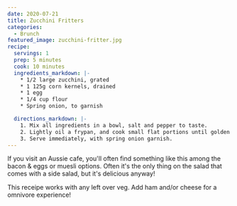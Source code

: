 ```yaml
---
date: 2020-07-21
title: Zucchini Fritters
categories:
  - Brunch
featured_image: zucchini-fritter.jpg
recipe:
  servings: 1
  prep: 5 minutes
  cook: 10 minutes
  ingredients_markdown: |-
    * 1/2 large zucchini, grated
    * 1 125g corn kernels, drained
    * 1 egg
    * 1/4 cup flour
    * Spring onion, to garnish

  directions_markdown: |-
    1. Mix all ingredients in a bowl, salt and pepper to taste.
    2. Lightly oil a frypan, and cook small flat portions until golden brown.
    3. Serve immediately, with spring onion garnish.
---
```


If you visit an Aussie cafe, you'll often find something like this among the bacon & eggs or muesli options. Often it's the only thing on the salad that comes with a side salad, but it's delicious anyway!

This receipe works with any left over veg. Add ham and/or cheese for a omnivore experience!
